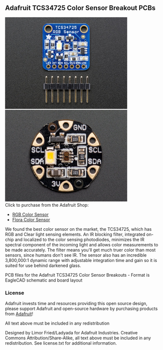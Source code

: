 ## Adafruit TCS34725 Color Sensor Breakout PCBs
<a href="http://www.adafruit.com/products/1334"><img src="assets/1334.jpg?raw=true" width="400px"></a>&nbsp; <a href="http://www.adafruit.com/products/1356"><img src="assets/1356.jpg?raw=true" width="400px"></a><br />
Click to purchase from the Adafruit Shop:
- [RGB Color Sensor](https://www.adafruit.com/product/1334)
- [Flora Color Sensor](https://www.adafruit.com/product/1356)

We found the best color sensor on the market, the TCS34725, which has RGB and Clear light sensing elements. An IR blocking filter, integrated on-chip and localized to the color sensing photodiodes, minimizes the IR spectral component of the incoming light and allows color measurements to be made accurately. The filter means you'll get much truer color than most sensors, since humans don't see IR. The sensor also has an incredible 3,800,000:1 dynamic range with adjustable integration time and gain so it is suited for use behind darkened glass.

PCB files for the Adafruit TCS34725 Color Sensor Breakouts - 
Format is EagleCAD schematic and board layout

### License

Adafruit invests time and resources providing this open source design, please support Adafruit and open-source hardware by purchasing products from [Adafruit](https://www.adafruit.com)!

All text above must be included in any redistribution

Designed by Limor Fried/Ladyada for Adafruit Industries.
Creative Commons Attribution/Share-Alike, all text above must be included in any redistribution. 
See license.txt for additional information.
